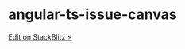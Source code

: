 # angular-ts-issue-canvas

[Edit on StackBlitz ⚡️](https://stackblitz.com/edit/angular-gnemxd-vglzin)